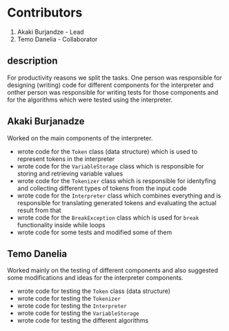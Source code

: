 # Contributors
1. Akaki Burjandze - Lead
2. Temo Danelia - Collaborator

## description
For productivity reasons we split the tasks. One person was responsible for designing (writing) code for different components for the interpreter and onther person was responsible for writing tests for those components and for the algorithms which were tested using the interpreter. 

## Akaki Burjanadze
Worked on the main components of the interpreter.
* wrote code for the `Token` class (data structure) which is used to represent tokens in the interpreter
* wrote code for the `VariableStorage` class which is responsible for storing and retrieving variable values
* wrote code for the `Tokenizer` class which is responsible for identyfing and collecting different types of tokens from the input code
* wrote code for the `Interpreter` class which combines everything and is responsible for translating generated tokens and evaluating the actual result from that
* wrote code for the `BreakException` class which is used for `break` functionality inside while loops
* wrote code for some tests and modified some of them

## Temo Danelia
Worked mainly on the testing of different components and also suggested some modifications and ideas for the interpreter components.
* wrote code for testing the `Token` class (data structure)
* wrote code for testing the `Tokenizer`
* wrote code for testing the `Interpreter`
* wrote code for testing the `VariableStorage`
* wrote code for testing the different algorithms
